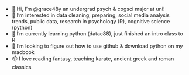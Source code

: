 - 👋 Hi, I’m @grace48y an undergrad psych & cogsci major at uni!
- 👀 I’m interested in data cleaning, preparing, social media analysis trends, public data, research in psychology (R), cognitive science (python)
- 🌱 I’m currently learning python (datac88), just finished an intro class to R
- 💞️ I’m looking to figure out how to use github & download python on my macbook
- 📫 I love reading fantasy, teaching karate, ancient greek and roman classics 

<!---
grace48y/grace48y is a ✨ special ✨ repository because its `README.md` (this file) appears on your GitHub profile.
You can click the Preview link to take a look at your changes.
--->
